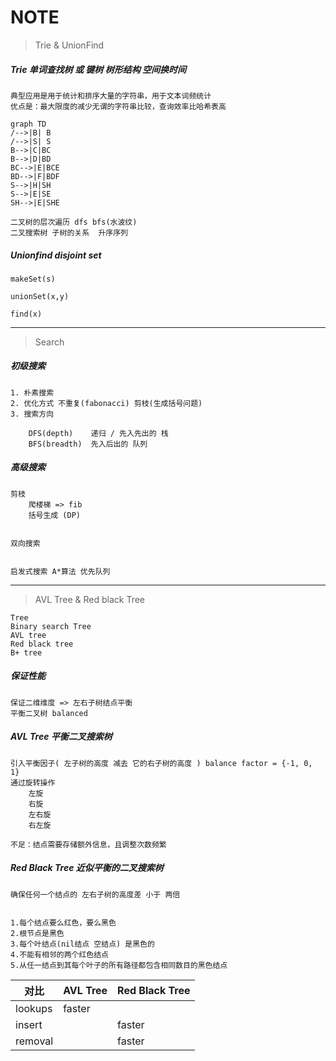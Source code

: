 # NOTE

> Trie & UnionFind

##### Trie 单词查找树 或 键树 树形结构 空间换时间

    典型应用是用于统计和排序大量的字符串，用于文本词频统计
    优点是：最大限度的减少无谓的字符串比较，查询效率比哈希表高
    

```
graph TD
/-->|B| B
/-->|S| S
B-->|C|BC
B-->|D|BD
BC-->|E|BCE
BD-->|F|BDF
S-->|H|SH
S-->|E|SE
SH-->|E|SHE
```


    二叉树的层次遍历 dfs bfs(水波纹)
    二叉搜索树 子树的关系  升序序列
    
##### Unionfind  disjoint set 

    makeSet(s)

    unionSet(x,y)

    find(x)

****


> Search

##### 初级搜索

    1. 朴素搜索
    2. 优化方式 不重复(fabonacci) 剪枝(生成括号问题)
    3. 搜索方向  

        DFS(depth)    递归 / 先入先出的 栈
        BFS(breadth)  先入后出的 队列 

##### 高级搜索

    剪枝
        爬楼梯 => fib 
        括号生成 (DP)
        

    双向搜索
    

    启发式搜索 A*算法 优先队列
    
    

****

> AVL Tree & Red black Tree

    Tree
    Binary search Tree
    AVL tree
    Red black tree
    B+ tree
    
##### 保证性能

    保证二维维度 => 左右子树结点平衡
    平衡二叉树 balanced
    
##### AVL Tree 平衡二叉搜索树

    引入平衡因子( 左子树的高度 减去 它的右子树的高度 ) balance factor = {-1, 0, 1}
    通过旋转操作
        左旋
        右旋
        左右旋
        右左旋
        
    不足：结点需要存储额外信息，且调整次数频繁
    
##### Red Black Tree 近似平衡的二叉搜索树

    确保任何一个结点的 左右子树的高度差 小于 两倍
    

    1.每个结点要么红色，要么黑色
    2.根节点是黑色
    3.每个叶结点(nil结点 空结点) 是黑色的
    4.不能有相邻的两个红色结点
    5.从任一结点到其每个叶子的所有路径都包含相同数目的黑色结点
    
    

对比 | AVL Tree | Red Black Tree 
---|---|---
lookups | faster | 
insert  |        | faster
removal |        | faster



